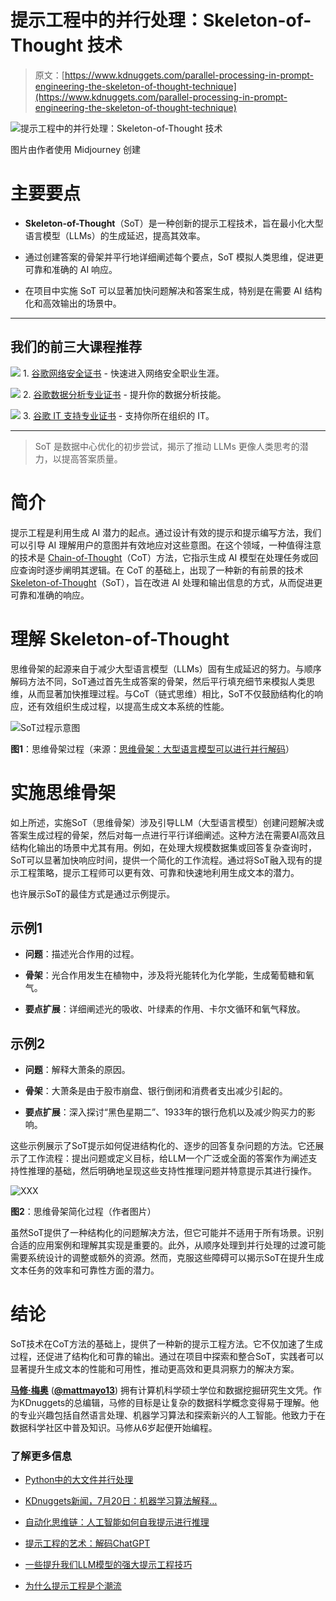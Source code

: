 # 提示工程中的并行处理：Skeleton-of-Thought 技术

> 原文：[https://www.kdnuggets.com/parallel-processing-in-prompt-engineering-the-skeleton-of-thought-technique](https://www.kdnuggets.com/parallel-processing-in-prompt-engineering-the-skeleton-of-thought-technique)

![提示工程中的并行处理：Skeleton-of-Thought 技术](../Images/70a8efecb730ab3d06fda0aab1695595.png)

图片由作者使用 Midjourney 创建

# 主要要点

+   **Skeleton-of-Thought**（SoT）是一种创新的提示工程技术，旨在最小化大型语言模型（LLMs）的生成延迟，提高其效率。

+   通过创建答案的骨架并平行地详细阐述每个要点，SoT 模拟人类思维，促进更可靠和准确的 AI 响应。

+   在项目中实施 SoT 可以显著加快问题解决和答案生成，特别是在需要 AI 结构化和高效输出的场景中。

* * *

## 我们的前三大课程推荐

![](../Images/0244c01ba9267c002ef39d4907e0b8fb.png) 1\. [谷歌网络安全证书](https://www.kdnuggets.com/google-cybersecurity) - 快速进入网络安全职业生涯。

![](../Images/e225c49c3c91745821c8c0368bf04711.png) 2\. [谷歌数据分析专业证书](https://www.kdnuggets.com/google-data-analytics) - 提升你的数据分析技能。

![](../Images/0244c01ba9267c002ef39d4907e0b8fb.png) 3\. [谷歌 IT 支持专业证书](https://www.kdnuggets.com/google-itsupport) - 支持你所在组织的 IT。

* * *

> SoT 是数据中心优化的初步尝试，揭示了推动 LLMs 更像人类思考的潜力，以提高答案质量。

# 简介

提示工程是利用生成 AI 潜力的起点。通过设计有效的提示和提示编写方法，我们可以引导 AI 理解用户的意图并有效地应对这些意图。在这个领域，一种值得注意的技术是 [Chain-of-Thought](https://www.kdnuggets.com/2023/07/power-chain-thought-prompting-large-language-models.html)（CoT）方法，它指示生成 AI 模型在处理任务或回应查询时逐步阐明其逻辑。在 CoT 的基础上，出现了一种新的有前景的技术 [Skeleton-of-Thought](https://arxiv.org/abs/2307.15337)（SoT），旨在改进 AI 处理和输出信息的方式，从而促进更可靠和准确的响应。

# 理解 Skeleton-of-Thought

思维骨架的起源来自于减少大型语言模型（LLMs）固有生成延迟的努力。与顺序解码方法不同，SoT通过首先生成答案的骨架，然后平行填充细节来模拟人类思维，从而显著加快推理过程。与CoT（链式思维）相比，SoT不仅鼓励结构化的响应，还有效组织生成过程，以提高生成文本系统的性能。

![SoT过程示意图](../Images/307200c4823f5be0707a533f7e1b00ba.png)

**图1**：思维骨架过程（来源：[思维骨架：大型语言模型可以进行并行解码](https://arxiv.org/abs/2307.15337)）

# 实施思维骨架

如上所述，实施SoT（思维骨架）涉及引导LLM（大型语言模型）创建问题解决或答案生成过程的骨架，然后对每一点进行平行详细阐述。这种方法在需要AI高效且结构化输出的场景中尤其有用。例如，在处理大规模数据集或回答复杂查询时，SoT可以显著加快响应时间，提供一个简化的工作流程。通过将SoT融入现有的提示工程策略，提示工程师可以更有效、可靠和快速地利用生成文本的潜力。

也许展示SoT的最佳方式是通过示例提示。

## 示例1

+   **问题**：描述光合作用的过程。

+   **骨架**：光合作用发生在植物中，涉及将光能转化为化学能，生成葡萄糖和氧气。

+   **要点扩展**：详细阐述光的吸收、叶绿素的作用、卡尔文循环和氧气释放。

## 示例2

+   **问题**：解释大萧条的原因。

+   **骨架**：大萧条是由于股市崩盘、银行倒闭和消费者支出减少引起的。

+   **要点扩展**：深入探讨“黑色星期二”、1933年的银行危机以及减少购买力的影响。

这些示例展示了SoT提示如何促进结构化的、逐步的回答复杂问题的方法。它还展示了工作流程：提出问题或定义目标，给LLM一个广泛或全面的答案作为阐述支持性推理的基础，然后明确地呈现这些支持性推理问题并特意提示其进行操作。

![XXX](../Images/4a81acb4e5bcaf7bdff079f5647fea03.png)

**图2**：思维骨架简化过程（作者图片）

虽然SoT提供了一种结构化的问题解决方法，但它可能并不适用于所有场景。识别合适的应用案例和理解其实现是重要的。此外，从顺序处理到并行处理的过渡可能需要系统设计的调整或额外的资源。然而，克服这些障碍可以揭示SoT在提升生成文本任务的效率和可靠性方面的潜力。

# 结论

SoT技术在CoT方法的基础上，提供了一种新的提示工程方法。它不仅加速了生成过程，还促进了结构化和可靠的输出。通过在项目中探索和整合SoT，实践者可以显著提升生成文本的性能和可用性，推动更高效和更具洞察力的解决方案。

[**马修·梅奥**](https://www.linkedin.com/in/mattmayo13/) ([**@mattmayo13**](https://twitter.com/mattmayo13)) 拥有计算机科学硕士学位和数据挖掘研究生文凭。作为KDnuggets的总编辑，马修的目标是让复杂的数据科学概念变得易于理解。他的专业兴趣包括自然语言处理、机器学习算法和探索新兴的人工智能。他致力于在数据科学社区中普及知识。马修从6岁起便开始编程。

### 了解更多信息

+   [Python中的大文件并行处理](https://www.kdnuggets.com/2022/07/parallel-processing-large-file-python.html)

+   [KDnuggets新闻，7月20日：机器学习算法解释…](https://www.kdnuggets.com/2022/n29.html)

+   [自动化思维链：人工智能如何自我提示进行推理](https://www.kdnuggets.com/2023/07/automating-chain-of-thought-ai-prompt-itself-reason.html)

+   [提示工程的艺术：解码ChatGPT](https://www.kdnuggets.com/2023/06/art-prompt-engineering-decoding-chatgpt.html)

+   [一些提升我们LLM模型的强大提示工程技巧](https://www.kdnuggets.com/some-kick-ass-prompt-engineering-techniques-to-boost-our-llm-models)

+   [为什么提示工程是个潮流](https://www.kdnuggets.com/why-prompt-engineering-is-a-fad)
